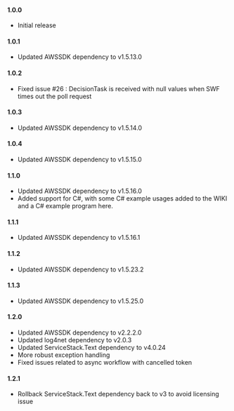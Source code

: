 #### 1.0.0
* Initial release

#### 1.0.1
* Updated AWSSDK dependency to v1.5.13.0

#### 1.0.2
* Fixed issue #26 : DecisionTask is received with null values when SWF times out the poll request

#### 1.0.3
* Updated AWSSDK dependency to v1.5.14.0

#### 1.0.4
* Updated AWSSDK dependency to v1.5.15.0

#### 1.1.0
* Updated AWSSDK dependency to v1.5.16.0
* Added support for C#, with some C# example usages added to the WIKI and a C# example program here.

#### 1.1.1
* Updated AWSSDK dependency to v1.5.16.1

#### 1.1.2
* Updated AWSSDK dependency to v1.5.23.2

#### 1.1.3
* Updated AWSSDK dependency to v1.5.25.0

#### 1.2.0
* Updated AWSSDK dependency to v2.2.2.0
* Updated log4net dependency to v2.0.3
* Updated ServiceStack.Text dependency to v4.0.24
* More robust exception handling
* Fixed issues related to async workflow with cancelled token

#### 1.2.1
* Rollback ServiceStack.Text dependency back to v3 to avoid licensing issue